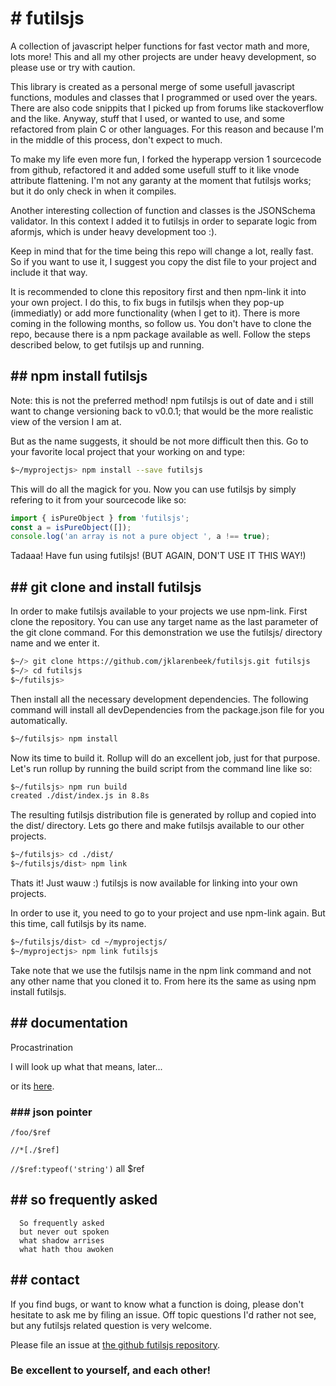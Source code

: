 # # futilsjs

A collection of javascript helper functions for fast vector math and more, lots more! This and all my other projects are under heavy development, so please use or try with caution.

This library is created as a personal merge of some usefull javascript functions, modules and classes that I programmed or used over the years. There are also code snippits that I picked up from forums like stackoverflow and the like. Anyway, stuff that I used, or wanted to use, and some refactored from plain C or other languages. For this reason and because I'm in the middle of this process, don't expect to much.

To make my life even more fun, I forked the hyperapp version 1 sourcecode from github, refactored it and added some usefull stuff to it like vnode attribute flattening. I'm not any garanty at the moment that futilsjs works; but it do only check in when it compiles.

Another interesting collection of function and classes is the JSONSchema validator. In this context I added it to futilsjs in order to separate logic from aformjs, which is under heavy development too :).

Keep in mind that for the time being this repo will change a lot, really fast. So if you want to use it, I suggest you copy the dist file to your project and include it that way.

It is recommended to clone this repository first and then npm-link it into your own project. I do this, to fix bugs in futilsjs when they pop-up (immediatly) or add more functionality (when I get to it). There is more coming in the following months, so follow us. You don't have to clone the repo, because there is a npm package available as well. Follow the steps described below, to get futilsjs up and running.

## ## npm install futilsjs

Note: this is not the preferred method! npm futilsjs is out of date and i still want to change versioning back to v0.0.1; that would be the more realistic view of the version I am at.

But as the name suggests, it should be not more difficult then this. Go to your favorite local project that your working on and type:

```sh
$~/myprojectjs> npm install --save futilsjs
```

This will do all the magick for you. Now you can use futilsjs by simply refering to it from your sourcecode like so:

```js
import { isPureObject } from 'futilsjs';
const a = isPureObject([]);
console.log('an array is not a pure object ', a !== true);
```

Tadaaa! Have fun using futilsjs! (BUT AGAIN, DON'T USE IT THIS WAY!)

## ## git clone and install futilsjs

In order to make futilsjs available to your projects we use npm-link. First clone the repository. You can use any target name as the last parameter of the git clone command. For this demonstration we use the futilsjs/ directory name and we enter it.

```sh
$~/> git clone https://github.com/jklarenbeek/futilsjs.git futilsjs
$~/> cd futilsjs
$~/futilsjs>
```

Then install all the necessary development dependencies. The following command will install all devDependencies from the package.json file for you automatically.

```sh
$~/futilsjs> npm install
```

Now its time to build it. Rollup will do an excellent job, just for that purpose. Let's run rollup by running the build script from the command line like so:

```sh
$~/futilsjs> npm run build
created ./dist/index.js in 8.8s
```

The resulting futilsjs distribution file is generated by rollup and copied into the dist/ directory. Lets go there and make futilsjs available to our other projects.

```sh
$~/futilsjs> cd ./dist/
$~/futilsjs/dist> npm link
```

Thats it! Just wauw :) futilsjs is now available for linking into your own projects.

In order to use it, you need to go to your project and use npm-link again. But this time, call futilsjs by its name.

```sh
$~/futilsjs/dist> cd ~/myprojectjs/
$~/myprojectjs> npm link futilsjs
```

Take note that we use the futilsjs name in the npm link command and not any other name that you cloned it to. From here its the same as using npm install futilsjs.

## ## documentation

Procastrination

I will look up what that means, later...

or its [here](https://github.com/jklarenbeek/futilsjs/wiki).

### ### json pointer

`/foo/$ref`

`//*[./$ref]`

`//$ref:typeof('string')` all $ref

## ## so frequently asked

```
  So frequently asked
  but never out spoken
  what shadow arrises
  what hath thou awoken
```

## ## contact

If you find bugs, or want to know what a function is doing, please don't hesitate to ask me by filing an issue. Off topic questions I'd rather not see, but any futilsjs related question is very welcome.

Please file an issue at [the github futilsjs repository](https://github.com/jklarenbeek/futilsjs/issues).

### Be excellent to yourself, and each other!
